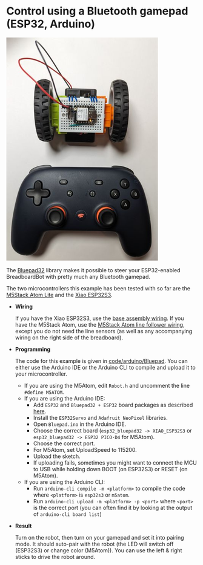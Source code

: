 # Control using a Bluetooth gamepad (ESP32, Arduino)

<img src="../img/example-bluepad.jpg" width="400"/>

The [Bluepad32](https://github.com/ricardoquesada/bluepad32) library makes it possible to steer your ESP32-enabled BreadboardBot with pretty much any Bluetooth gamepad.

The two microcontrollers this example has been tested with so far are the [M5Stack Atom Lite](https://shop.m5stack.com/products/atom-lite-esp32-development-kit) and the [Xiao ESP32S3](https://www.seeedstudio.com/XIAO-ESP32S3-p-5627.html).

* **Wiring**

  If you have the Xiao ESP32S3, use the [base assembly wiring](../assembly.md). If you have the M5Stack Atom, use the [M5Stack Atom line follower wiring](m5atom_line_follower.md), except you do not need the line sensors (as well as any accompanying wiring on the right side of the breadboard). 

* **Programming**

  The code for this example is given in [code/arduino/Bluepad](https://github.com/konstantint/BreadboardBot/tree/main/code/arduino/Bluepad). You can either use the Arduino IDE or the Arduino CLI to compile and upload it to your microcontroller.

  * If you are using the M5Atom, edit `Robot.h` and uncomment the line `#define M5ATOM`. 
  * If you are using the Arduino IDE:
    * Add `ESP32` and `Bluepad32 + ESP32` board packages as described [here](https://github.com/ricardoquesada/bluepad32/blob/main/docs/plat_arduino.md#option-a-create-an-arduino-core-for-esp32--bluepad32-library).
    * Install the `ESP32Servo` and `Adafruit NeoPixel` libraries.
    * Open `Bluepad.ino` in the Arduino IDE.
    * Choose the correct board (`esp32_bluepad32 -> XIAO_ESP32S3` or `esp32_bluepad32 -> ESP32 PICO-D4` for M5Atom).
    * Choose the correct port.
    * For M5Atom, set UploadSpeed to 115200.
    * Upload the sketch.
    * If uploading fails, sometimes you might want to connect the MCU to USB while holding down BOOT (on ESP32S3) or RESET (on M5Atom).
  * If you are using the Arduino CLI:
    * Run `arduino-cli compile -m <platform>` to compile the code where `<platform>` is `esp32s3` or `m5atom`.
    * Run `arduino-cli upload -m <platform> -p <port>` where `<port>` is the correct port (you can often find it by looking at the output of `arduino-cli board list`)

* **Result**
  
  Turn on the robot, then turn on your gamepad and set it into pairing mode. It should auto-pair with the robot (the LED will switch off (ESP32S3) or change color (M5Atom)). You can use the left & right sticks to drive the robot around.
